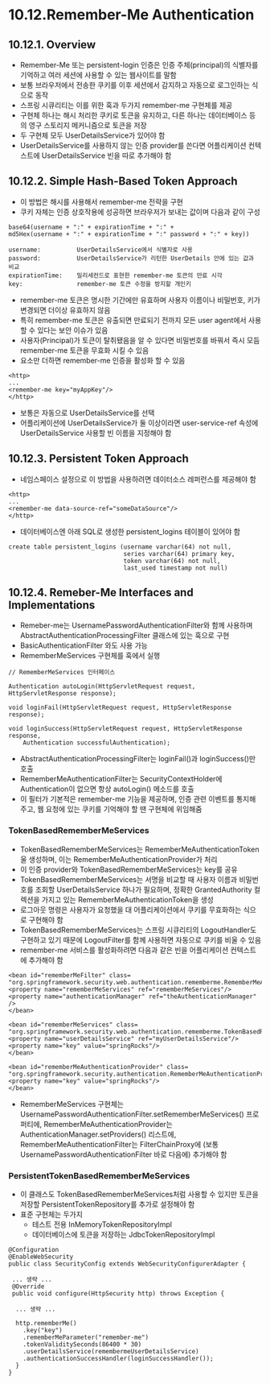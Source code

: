 # 10.12.Remember-Me Authentication
## 10.12.1. Overview
- Remember-Me 또는 persistent-login 인증은 인증 주체(principal)의 식별자를 기억하고 여러 세션에 사용할 수 있는 웹사이트를 말함
- 보통 브라우저에서 전송한 쿠키를 이후 세션에서 감지하고 자동으로 로그인하는 식으로 동작
- 스프링 시큐리티는 이를 위한 훅과 두가지 remember-me 구현체를 제공
- 구현체 하나는 해시 처리한 쿠키로 토큰을 유지하고, 다른 하나는 데이터베이스 등의 영구 스토리지 메커니즘으로 토큰을 저장
- 두 구현체 모두 UserDetailsService가 있어야 함
- UserDetailsService를 사용하지 않는 인증 provider를 쓴다면 어플리케이션 컨텍스트에 UserDetailsService 빈을 따로 추가해야 함

## 10.12.2. Simple Hash-Based Token Approach
- 이 방법은 해시를 사용해서 remember-me 전략을 구현
- 쿠키 자체는 인증 상호작용에 성공하면 브라우저가 보내는 값이며 다음과 같이 구성
````
base64(username + ":" + expirationTime + ":" +
md5Hex(username + ":" + expirationTime + ":" password + ":" + key))

username:          UserDetailsService에서 식별자로 사용
password:          UserDetailsService가 리턴한 UserDetails 안에 있는 값과 비교
expirationTime:    밀리세컨드로 표현한 remember-me 토큰의 만료 시각
key:               remember-me 토큰 수정을 방지할 개인키
````
- remember-me 토큰은 명시한 기간에만 유효하며 사용자 이름이나 비밀번호, 키가 변경되면 더이상 유효하지 않음
- 특히 remember-me 토큰은 유출되면 만료되기 전까지 모든 user agent에서 사용할 수 있다는 보안 이슈가 있음
- 사용자(Principal)가 토큰이 탈취됐음을 알 수 있다면 비밀번호를 바꿔서 즉시 모듬 remember-me 토큰을 무효화 시킬 수 있음
- <remember-me/> 요소만 더하면 remember-me 인증을 활성화 할 수 있음
````
<http>
...
<remember-me key="myAppKey"/>
</http>
````
- 보통은 자동으로 UserDetailsService를 선택
- 어플리케이션에 UserDetailsService가 둘 이상이라면 user-service-ref 속성에 UserDetailsService 사용할 빈 이름을 지정해야 함

## 10.12.3. Persistent Token Approach
- 네임스페이스 설정으로 이 방법을 사용하려면 데이터소스 레퍼런스를 제공해야 함
````
<http>
...
<remember-me data-source-ref="someDataSource"/>
</http>
````
- 데이터베이스엔 아래 SQL로 생성한 persistent_logins 테이블이 있어야 함
````
create table persistent_logins (username varchar(64) not null,
                                series varchar(64) primary key,
                                token varchar(64) not null,
                                last_used timestamp not null)

````

## 10.12.4. Remeber-Me Interfaces and Implementations
- Remeber-me는 UsernamePasswordAuthenticationFilter와 함께 사용하며 AbstractAuthenticationProcessingFilter 클래스에 있는 훅으로 구현
- BasicAuthenticationFilter 와도 사용 가능
- RememberMeServices 구현체를 훅에서 실행
````
// RememberMeServices 인터페이스

Authentication autoLogin(HttpServletRequest request, HttpServletResponse response);

void loginFail(HttpServletRequest request, HttpServletResponse response);

void loginSuccess(HttpServletRequest request, HttpServletResponse response,
    Authentication successfulAuthentication);
````
- AbstractAuthenticationProcessingFilter는 loginFail()과 loginSuccess()만 호출
- RememberMeAuthenticationFilter는 SecurityContextHolder에 Authentication이 없으면 항상 autoLogin() 메소드를 호출
- 이 필터가 기본적은 remember-me 기능을 제공하며, 인증 관련 이벤트를 통지해주고, 웹 요청에 있는 쿠키를 기억해야 할 땐 구현체에 위임해줌

### TokenBasedRememberMeServices
- TokenBasedRememberMeServices는 RememberMeAuthenticationToken울 생성하며, 이는 RememberMeAuthenticationProvider가 처리
- 이 인증 provider와 TokenBasedRememberMeServices는 key를 공유
- TokenBasedRememberMeServices는 서명을 비교할 때 사용자 이름과 비밀번호를 조회할 UserDetailsService 하나가 필요하며, 정확한 GrantedAuthority 컬렉션을 가지고 있는 RememberMeAuthenticationToken을 생성
- 로그아웃 명령은 사용자가 요청했을 대 어플리케이션에서 쿠키를 무효화하는 식으로 구현해야 함
- TokenBasedRememberMeServices는 스프링 시큐리티의 LogoutHandler도 구현하고 있기 때문에 LogoutFilter를 함께 사용하면 자동으로 쿠키를 비울 수 있음
- remember-me 서비스를 활성화하려면 다음과 같은 빈을 어플리케이션 컨텍스트에 추가해야 함
````
<bean id="rememberMeFilter" class=
"org.springframework.security.web.authentication.rememberme.RememberMeAuthenticationFilter">
<property name="rememberMeServices" ref="rememberMeServices"/>
<property name="authenticationManager" ref="theAuthenticationManager" />
</bean>

<bean id="rememberMeServices" class=
"org.springframework.security.web.authentication.rememberme.TokenBasedRememberMeServices">
<property name="userDetailsService" ref="myUserDetailsService"/>
<property name="key" value="springRocks"/>
</bean>

<bean id="rememberMeAuthenticationProvider" class=
"org.springframework.security.authentication.RememberMeAuthenticationProvider">
<property name="key" value="springRocks"/>
</bean>
````
- RememberMeServices 구현체는 UsernamePasswordAuthenticationFilter.setRememberMeServices() 프로퍼티에, 
RememberMeAuthenticationProvider는 AuthenticationManager.setProviders() 리스트에,
RememberMeAuthenticationFilter는 FilterChainProxy에 (보통 UsernamePasswordAuthenticationFilter 바로 다음에) 추가해야 함

### PersistentTokenBasedRememberMeServices
- 이 클래스도 TokenBasedRememberMeServices처럼 사용할 수 있지만 토큰을 저장할 PersistentTokenRepository를 추가로 설정해야 함
- 표준 구현체는 두가지
  - 테스트 전용 InMemoryTokenRepositoryImpl
  - 데이터베이스에 토큰을 저장하는 JdbcTokenRepositoryImpl


````
@Configuration
@EnableWebSecurity
public class SecurityConfig extends WebSecurityConfigurerAdapter {

 ... 생략 ...        
 @Override    
 public void configure(HttpSecurity http) throws Exception {
 
  ... 생략 ...    
  
  http.rememberMe()
    .key("key")
    .rememberMeParameter("remember-me")
    .tokenValiditySeconds(86400 * 30)
    .userDetailsService(remembermeUserDetailsService)
    .authenticationSuccessHandler(loginSuccessHandler());
  }
}
````